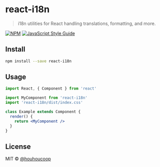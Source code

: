 # react-i18n

> i18n utilities for React handling translations, formatting, and more.

[![NPM](https://img.shields.io/npm/v/react-i18n.svg)](https://www.npmjs.com/package/react-i18n) [![JavaScript Style Guide](https://img.shields.io/badge/code_style-standard-brightgreen.svg)](https://standardjs.com)

## Install

```bash
npm install --save react-i18n
```

## Usage

```jsx
import React, { Component } from 'react'

import MyComponent from 'react-i18n'
import 'react-i18n/dist/index.css'

class Example extends Component {
  render() {
    return <MyComponent />
  }
}
```

## License

MIT © [@houhoucoop](https://github.com/@houhoucoop)
